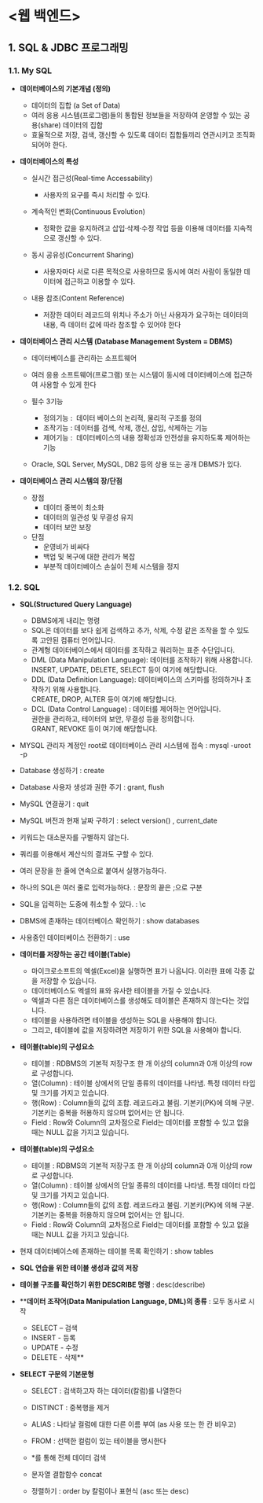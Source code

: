 # <웹 백엔드>

## 1. SQL & JDBC 프로그래밍

### 1.1. My SQL

- **데이터베이스의 기본개념 (정의)**
  
  - 데이터의 집합 (a Set of Data)
  - 여러 응용 시스템(프로그램)들의 통합된 정보들을 저장하여 운영할 수 있는 공용(share) 데이터의 집합
  - 효율적으로 저장, 검색, 갱신할 수 있도록 데이터 집합들끼리 연관시키고 조직화되어야 한다.

- **데이터베이스의 특성**
  
  - 실시간 접근성(Real-time Accessability)  
    
    - 사용자의 요구를 즉시 처리할 수 있다.
  
  - 계속적인 변화(Continuous Evolution)  
    
    - 정확한 값을 유지하려고 삽입·삭제·수정 작업 등을 이용해 데이터를 지속적으로 갱신할 수 있다.
  
  - 동시 공유성(Concurrent Sharing)  
    
    - 사용자마다 서로 다른 목적으로 사용하므로 동시에 여러 사람이 동일한 데이터에 접근하고 이용할 수 있다.
  
  - 내용 참조(Content Reference)  
    
    - 저장한 데이터 레코드의 위치나 주소가 아닌 사용자가 요구하는 데이터의 내용, 즉 데이터 값에 따라 참조할 수 있어야 한다

- **데이터베이스 관리 시스템 (Database Management System = DBMS)**
  
  - 데이터베이스를 관리하는 소프트웨어
  
  - 여러 응용 소프트웨어(프로그램) 또는 시스템이 동시에 데이터베이스에 접근하여 사용할 수 있게 한다
  - 필수 3기능  
    - 정의기능 :  데이터 베이스의 논리적, 물리적 구조를 정의  
    - 조작기능 : 데이터를 검색, 삭제, 갱신, 삽입, 삭제하는 기능  
    - 제어기능 :  데이터베이스의 내용 정확성과 안전성을 유지하도록 제어하는 기능
  - Oracle, SQL Server, MySQL, DB2 등의 상용 또는 공개 DBMS가 있다.

- **데이터베이스 관리 시스템의 장/단점**
  
  - 장점  
    - 데이터 중복이 최소화  
    - 데이터의 일관성 및 무결성 유지  
    - 데이터 보안 보장
  - 단점  
    - 운영비가 비싸다  
    - 백업 및 복구에 대한 관리가 복잡  
    - 부분적 데이터베이스 손실이 전체 시스템을 정지



### 1.2. SQL

- **SQL(Structured Query Language)**
  
  - DBMS에게 내리는 명령
  - SQL은 데이터를 보다 쉽게 검색하고 추가, 삭제, 수정 같은 조작을 할 수 있도록 고안된 컴퓨터 언어입니다.
  - 관계형 데이터베이스에서 데이터를 조작하고 쿼리하는 표준 수단입니다.
  - DML (Data Manipulation Language): 데이터를 조작하기 위해 사용합니다.  
    INSERT, UPDATE, DELETE, SELECT 등이 여기에 해당합니다.
  - DDL (Data Definition Language): 데이터베이스의 스키마를 정의하거나 조작하기 위해 사용합니다.  
    CREATE, DROP, ALTER 등이 여기에 해당합니다.
  - DCL (Data Control Language) : 데이터를 제어하는 언어입니다.  
    권한을 관리하고, 테이터의 보안, 무결성 등을 정의합니다.  
    GRANT, REVOKE 등이 여기에 해당합니다.

- MYSQL 관리자 계정인 root로 데이터베이스 관리 시스템에 접속 : mysql -uroot -p

- Database 생성하기 : create

- Database 사용자 생성과 권한 주기 : grant, flush

- MySQL 연결끊기 : quit

- MySQL 버전과 현재 날짜 구하기 : select version() , current_date

- 키워드는 대소문자를 구별하지 않는다.

- 쿼리를 이용해서 계산식의 결과도 구할 수 있다.

- 여러 문장을 한 줄에 연속으로 붙여서 실행가능하다.

- 하나의 SQL은 여러 줄로 입력가능하다. : 문장의 끝은 ;으로 구분

- SQL을 입력하는 도중에 취소할 수 있다. : \c

- DBMS에 존재하는 데이터베이스 확인하기 : show databases

- 사용중인 데이터베이스 전환하기 : use



- **데이터를 저장하는 공간 테이블(Table)**
  
  - 마이크로소프트의 엑셀(Excel)을 실행하면 표가 나옵니다. 이러한 표에 각종 값을 저장할 수 있습니다.
  - 데이터베이스도 엑셀의 표와 유사한 테이블을 가질 수 있습니다.
  - 엑셀과 다른 점은 데이터베이스를 생성해도 테이블은 존재하지 않는다는 것입니다.
  - 테이블을 사용하려면 테이블을 생성하는 SQL을 사용해야 합니다.
  - 그리고, 테이블에 값을 저장하려면 저장하기 위한 SQL을 사용해야 합니다.

- **테이블(table)의 구성요소**
  
  - 테이블 : RDBMS의 기본적 저장구조 한 개 이상의 column과 0개 이상의 row로 구성합니다.
  - 열(Column) : 테이블 상에서의 단일 종류의 데이터를 나타냄. 특정 데이터 타입 및 크기를 가지고 있습니다.
  - 행(Row) : Column들의 값의 조합. 레코드라고 불림. 기본키(PK)에 의해 구분. 기본키는 중복을 허용하지 않으며 없어서는 안 됩니다.
  - Field : Row와 Column의 교차점으로 Field는 데이터를 포함할 수 있고 없을 때는 NULL 값을 가지고 있습니다.

- **테이블(table)의 구성요소**
  
  - 테이블 : RDBMS의 기본적 저장구조 한 개 이상의 column과 0개 이상의 row로 구성합니다.
  - 열(Column) : 테이블 상에서의 단일 종류의 데이터를 나타냄. 특정 데이터 타입 및 크기를 가지고 있습니다.
  - 행(Row) : Column들의 값의 조합. 레코드라고 불림. 기본키(PK)에 의해 구분. 기본키는 중복을 허용하지 않으며 없어서는 안 됩니다.
  - Field : Row와 Column의 교차점으로 Field는 데이터를 포함할 수 있고 없을 때는 NULL 값을 가지고 있습니다.

- 현재 데이터베이스에 존재하는 테이블 목록 확인하기 : show tables

- **SQL 연습을 위한 테이블 생성과 값의 저장**

- **테이블 구조를 확인하기 위한 DESCRIBE 명령** : desc(describe)

- ****데이터 조작어(Data Manipulation Language, DML)의 종류** : 모두 동사로 시작
  
  - SELECT – 검색
  - INSERT - 등록
  - UPDATE - 수정
  - DELETE - 삭제**

- **SELECT 구문의 기본문형**
  
  - SELECT : 검색하고자 하는 데이터(칼럼)를 나열한다
  
  - DISTINCT : 중복행을 제거
  
  - ALIAS : 나타날 컬럼에 대한 다른 이름 부여 (as 사용 또는 한 칸 비우고)
  
  - FROM : 선택한 컬럼이 있는 테이블을 명시한다
  
  - *를 통해 전체 데이터 검색
  
  - 문자열 결합함수 concat
  
  - 정렬하기 : order by 칼럼이나 표현식 (asc 또는 desc)
